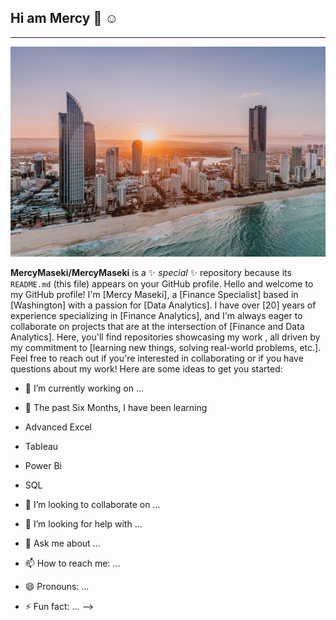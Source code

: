 ## Hi am Mercy  👋 ☺️
***
![abundance](city-of-gold-coast-KyDkR-VbkNc-unsplash.jpg)

**MercyMaseki/MercyMaseki** is a ✨ _special_ ✨ repository because its `README.md` (this file) appears on your GitHub profile.
Hello and welcome to my GitHub profile! I'm [Mercy Maseki], a [Finance Specialist] based in [Washington] with a passion for [Data Analytics]. I have over [20] years of experience specializing in [Finance Analytics], and I'm always eager to collaborate on projects that are at the intersection of [Finance and Data Analytics]. Here, you'll find repositories showcasing my work , all driven by my commitment to [learning new things, solving real-world problems, etc.]. Feel free to reach out if you're interested in collaborating or if you have questions about my work!
Here are some ideas to get you started:

- 🔭 I’m currently working on ...
- 🌱 The past Six Months, I have been learning
- Advanced Excel
- Tableau
- Power Bi
- SQL

- 👯 I’m looking to collaborate on ...
- 🤔 I’m looking for help with ...
- 💬 Ask me about ...
- 📫 How to reach me: ...
- 😄 Pronouns: ...
- ⚡ Fun fact: ...
-->

